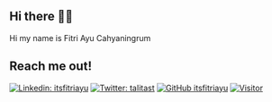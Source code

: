 <!---
itsfitriayu/itsfitriayu is a ✨ special ✨ repository because its `README.md` (this file) appears on your GitHub profile.
You can click the Preview link to take a look at your changes.
--->


## Hi there 👋🏻

Hi my name is Fitri Ayu Cahyaningrum

## Reach me out!

[![Linkedin: itsfitriayu](https://img.shields.io/badge/-itsfitriayu-blue?style=flat-square&logo=Linkedin&logoColor=white&link=https://www.linkedin.com/in/itsfitriayu/)](https://www.linkedin.com/in/itsfitriayu/)
[![Twitter: taIitast](https://img.shields.io/twitter/follow/itsfitriayu?style=social)](https://twitter.com/itsfitriayu)
[![GitHub itsfitriayu](https://img.shields.io/github/followers/itsfitriayu?label=follow&style=social)](https://github.com/itsfitriayu)
[![Visitor](https://visitor-badge.laobi.icu/badge?page_id=itsfitriayu)](https://github.com/itsfitriayu)

<!--
## Tech Stack
![HTML5](https://img.shields.io/badge/-HTML5-E34F26?style=flat-square&logo=html5&logoColor=white&style=flat)
![CSS3](https://img.shields.io/badge/-CSS3-1572B6?style=flat-square&logo=css3&style=flat)
![Bootstrap](https://img.shields.io/badge/-Bootstrap-E8E8E8?style=flat-square&logo=bootstrap&style=flat)
![Git](https://img.shields.io/badge/-Git-black?style=flat-square&logo=git&style=flat)



![Anurag's GitHub stats](https://github-readme-stats.vercel.app/api?username=itsfitriayu&show_icons=true&theme=nightowl&border_color=A77ECB)

![GitHub Streak](https://github-readme-streak-stats.herokuapp.com?user=itsfitriayu&theme=nightowl&border=A77ECB)

<!--[![Top Langs](https://github-readme-stats.vercel.app/api/top-langs/?username=itsfitriayu&langs_count=8)](https://github.com/anuraghazra/github-readme-stats)
<!--![Top Langs](https://github-readme-stats.vercel.app/api/top-langs/?username=itsfitriayu&layout=compact&theme=tokyonight&border_color=764D9C)

- 🔭 I’m currently working on ...
- 🌱 I’m currently learning ...
- 👯 I’m looking to collaborate on ...
- 🤔 I’m looking for help with ...
- 💬 Ask me about ...
- 📫 How to reach me: ...
- 😄 Pronouns: ...
- ⚡ Fun fact: ...
-->


